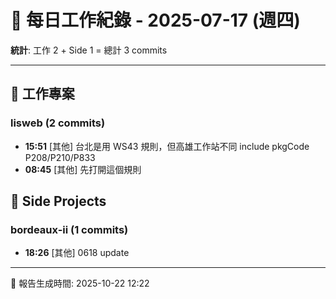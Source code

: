 # 📅 每日工作紀錄 - 2025-07-17 (週四)

**統計**: 工作 2 + Side 1 = 總計 3 commits

---

## 💼 工作專案

### lisweb (2 commits)

- **15:51** [其他] 台北是用 WS43 規則，但高雄工作站不同 include pkgCode P208/P210/P833
- **08:45** [其他] 先打開這個規則

## 🎨 Side Projects

### bordeaux-ii (1 commits)

- **18:26** [其他] 0618 update

---

📅 報告生成時間: 2025-10-22 12:22
